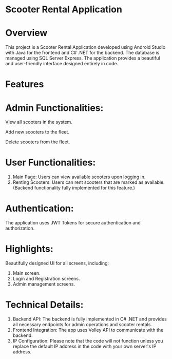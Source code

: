 # Scooter Rental Application

# Overview

This project is a Scooter Rental Application developed using Android Studio with Java for the frontend and C# .NET for the backend. The database is managed using SQL Server Express. The application provides a beautiful and user-friendly interface designed entirely in code.

# Features
# Admin Functionalities:

  View all scooters in the system.

  Add new scooters to the fleet.

  Delete scooters from the fleet.

# User Functionalities:
1. Main Page: Users can view available scooters upon logging in.
2. Renting Scooters: Users can rent scooters that are marked as available. (Backend functionality fully implemented for this feature.)
# Authentication:
The application uses JWT Tokens for secure authentication and authorization.
# Highlights:
Beautifully designed UI for all screens, including:
1. Main screen.
2. Login and Registration screens.
3. Admin management screens.
# Technical Details:
1. Backend API: The backend is fully implemented in C# .NET and provides all necessary endpoints for admin operations and scooter rentals.
2. Frontend Integration: The app uses Volley API to communicate with the backend.
3. IP Configuration: Please note that the code will not function unless you replace the default IP address in the code with your own server's IP address.
